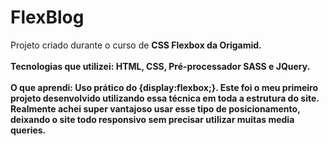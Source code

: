 # FlexBlog
Projeto criado durante o curso de <b>CSS Flexbox<b> da Origamid. <br><br>
<b>Tecnologias que utilizei</b>: HTML, CSS, Pré-processador SASS e JQuery. <br><br>
<b>O que aprendi</b>: Uso prático do {display:flexbox;}. Este foi o meu primeiro projeto desenvolvido utilizando essa técnica em toda a estrutura do site. Realmente achei super vantajoso usar esse tipo de posicionamento, deixando o site todo responsivo sem precisar utilizar muitas media queries. 
